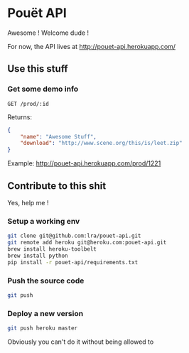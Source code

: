 # Pouët API

Awesome ! Welcome dude !

For now, the API lives at http://pouet-api.herokuapp.com/

## Use this stuff

### Get some demo info

`GET /prod/:id`

Returns:

```json
{
    "name": "Awesome Stuff",
    "download": "http://www.scene.org/this/is/leet.zip"
}
```

Example: http://pouet-api.herokuapp.com/prod/1221

## Contribute to this shit

Yes, help me !

### Setup a working env

```bash
git clone git@github.com:lra/pouet-api.git
git remote add heroku git@heroku.com:pouet-api.git
brew install heroku-toolbelt
brew install python
pip install -r pouet-api/requirements.txt
```

### Push the source code

```bash
git push
```

### Deploy a new version

```bash
git push heroku master
```

Obviously you can't do it without being allowed to
